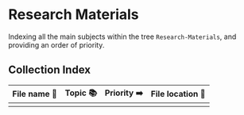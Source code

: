 # Research Materials

Indexing all the main subjects within the tree `Research-Materials`, and providing an order of priority.

## Collection Index

| File name 📄 | Topic 📚 | Priority ➡️ | File location 🔎 | 
| --------- | ----- | -------- | --- |
|           |       |          |     |
